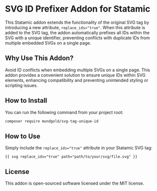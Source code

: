 # SVG ID Prefixer Addon for Statamic

This Statamic addon extends the functionality of the original SVG tag by introducing a new attribute, `replace_ids="true"`. When this attribute is added to the SVG tag, the addon automatically prefixes all IDs within the SVG with a unique identifier, preventing conflicts with duplicate IDs from multiple embedded SVGs on a single page.

## Why Use This Addon?

Avoid ID conflicts when embedding multiple SVGs on a single page. This addon provides a convenient solution to ensure unique IDs within SVG elements, enhancing compatibility and preventing unintended styling or scripting issues.

## How to Install

You can run the following command from your project root:

``` bash
composer require mundgold/svg-tag-unique-id
```

## How to Use
Simply include the `replace_ids="true"` attribute in your Statamic SVG tag:

```
{{ svg replace_ids="true" path="path/to/your/svg/file.svg" }}
```

## License
This addon is open-sourced software licensed under the MIT license.
